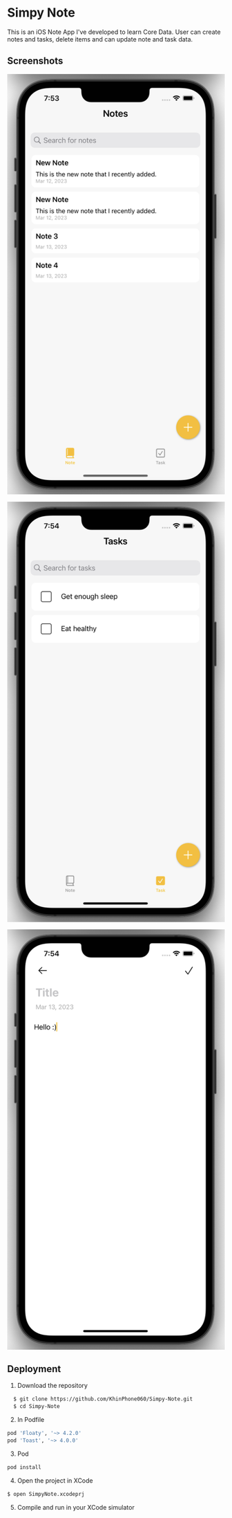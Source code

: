 
# Simpy Note

This is an iOS Note App I've developed to learn Core Data. User can create notes and tasks, delete items and can update note and task data.


## Screenshots

![Note Screen](https://github.com/KhinPhone060/Simpy-Note/blob/main/Screenshots/Note%20Screen.png)

![Task Screen](https://github.com/KhinPhone060/Simpy-Note/blob/main/Screenshots/Task%20Screen.png)

![Add Note Screen](https://github.com/KhinPhone060/Simpy-Note/blob/main/Screenshots/Add%20Note%20Screen.png)
## Deployment

1. Download the repository
```bash
  $ git clone https://github.com/KhinPhone060/Simpy-Note.git
  $ cd Simpy-Note
```
2. In Podfile
```bash
pod 'Floaty', '~> 4.2.0'
pod 'Toast', '~> 4.0.0'
```
3. Pod
```bash
pod install
```
4. Open the project in XCode
```bash
$ open SimpyNote.xcodeprj
```
5. Compile and run in your XCode simulator
